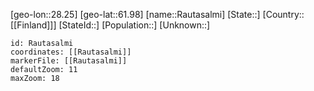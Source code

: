 ﻿---
location: [61.98,28.25]
mapzoom: [7,12] 
mapmarker: city 
type: City
tags:
- geo/City


SpocWebEntityId: 33655
isDeleted: false
confidential: public

---
[geo-lon::28.25]
[geo-lat::61.98]
[name::Rautasalmi]
[State::]
[Country::[[Finland]]]
[StateId::]
[Population::]
[Unknown::]


```leaflet
id: Rautasalmi
coordinates: [[Rautasalmi]]
markerFile: [[Rautasalmi]]
defaultZoom: 11 
maxZoom: 18
```
